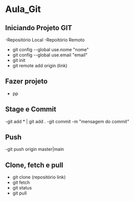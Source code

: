 # Aula_Git

## Iniciando Projeto GIT

-Repositório Local
-Repoitório Remoto
- git config --global use.nome "nome"
- git config --global use.email "email"
- git init
- git remote add origin (link)
  
## Fazer projeto 

- pp
 
## Stage e Commit 

-git add * | git add .
-git commit -m "mensagem do commit"

## Push

-git push origin master|main

## Clone, fetch e pull 
- git clone (repositório link)
- git fetch
- git status
- git pull
